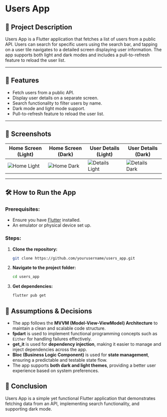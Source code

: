 # Users App

## 📌 Project Description

Users App is a Flutter application that fetches a list of users from a public API. Users can search for specific users using the search bar, and tapping on a user tile navigates to a detailed screen displaying user information. The app supports both light and dark modes and includes a pull-to-refresh feature to reload the user list.

---

## 🚀 Features

- Fetch users from a public API.
- Display user details on a separate screen.
- Search functionality to filter users by name.
- Dark mode and light mode support.
- Pull-to-refresh feature to reload the user list.

---

## 📲 Screenshots

| Home Screen (Light) | Home Screen (Dark) | User Details (Light) | User Details (Dark) |
|---------------------|--------------------|----------------------|---------------------|
| ![Home Light](https://github.com/user-attachments/assets/343dfc80-ff25-4904-a6e4-8b3794aa578c) | ![Home Dark](screenshots/home_dark.png) | ![Details Light](screenshots/details_light.png) | ![Details Dark](screenshots/details_dark.png) |

---

## 🛠️ How to Run the App

### Prerequisites:
- Ensure you have [Flutter](https://flutter.dev/docs/get-started/install) installed.
- An emulator or physical device set up.

### Steps:
1. **Clone the repository:**
   ```sh
   git clone https://github.com/yourusername/users_app.git

2. **Navigate to the project folder:**
    ```sh
    cd users_app

3. **Get dependencies:**
    ```sh
    flutter pub get

## 📌 Assumptions & Decisions

- The app follows the **MVVM (Model-View-ViewModel) Architecture** to maintain a clean and scalable code structure.  
- **fpdart** is used to implement functional programming concepts such as `Either` for handling failures effectively.  
- **get_it** is used for **dependency injection**, making it easier to manage and inject dependencies across the app.  
- **Bloc (Business Logic Component)** is used for **state management**, ensuring a predictable and testable state flow.  
- The app supports **both dark and light themes**, providing a better user experience based on system preferences. 

## 🎯 Conclusion

Users App is a simple yet functional Flutter application that demonstrates fetching data from an API, implementing search functionality, and supporting dark mode.
